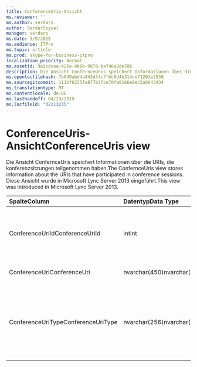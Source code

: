 ```yaml
---
title: ConferenceUris-Ansicht
ms.reviewer: ''
ms.author: serdars
author: SerdarSoysal
manager: serdars
ms.date: 3/9/2015
ms.audience: ITPro
ms.topic: article
ms.prod: skype-for-business-itpro
localization_priority: Normal
ms.assetid: 9a3cdcea-426e-4b6b-9876-ba746a8de706
description: Die Ansicht ConfernceUris speichert Informationen über die URIs, die konferenzsitzungen teilgenommen haben. Diese Ansicht wurde in Microsoft Lync Server 2013 eingeführt.
ms.openlocfilehash: 7b049abd4a843df4c7fbc0d4b314ce71203e2938
ms.sourcegitcommit: 111bf6255fa877b3fce70fa8166e8ec5a6643434
ms.translationtype: MT
ms.contentlocale: de-DE
ms.lasthandoff: 04/23/2019
ms.locfileid: "32213235"
---
```

# <a name="conferenceuris-view"></a><span data-ttu-id="25596-104">ConferenceUris-Ansicht</span><span class="sxs-lookup"><span data-stu-id="25596-104">ConferenceUris view</span></span>
 
<span data-ttu-id="25596-105">Die Ansicht ConfernceUris speichert Informationen über die URIs, die konferenzsitzungen teilgenommen haben.</span><span class="sxs-lookup"><span data-stu-id="25596-105">The ConfernceUris view stores information about the URIs that have participated in conference sessions.</span></span> <span data-ttu-id="25596-106">Diese Ansicht wurde in Microsoft Lync Server 2013 eingeführt.</span><span class="sxs-lookup"><span data-stu-id="25596-106">This view was introduced in Microsoft Lync Server 2013.</span></span>
  
|<span data-ttu-id="25596-107">**Spalte**</span><span class="sxs-lookup"><span data-stu-id="25596-107">**Column**</span></span>|<span data-ttu-id="25596-108">**Datentyp**</span><span class="sxs-lookup"><span data-stu-id="25596-108">**Data Type**</span></span>|<span data-ttu-id="25596-109">**Details**</span><span class="sxs-lookup"><span data-stu-id="25596-109">**Details**</span></span>|
|:-----|:-----|:-----|
|<span data-ttu-id="25596-110">ConferenceUriId</span><span class="sxs-lookup"><span data-stu-id="25596-110">ConferenceUriId</span></span>  <br/> |<span data-ttu-id="25596-111">int</span><span class="sxs-lookup"><span data-stu-id="25596-111">int</span></span>  <br/> |<span data-ttu-id="25596-112">Eindeutige Zahl, die den Konferenz-URI identifiziert.</span><span class="sxs-lookup"><span data-stu-id="25596-112">Unique number identifying the conference URI.</span></span>  <br/> |
|<span data-ttu-id="25596-113">ConferenceUri</span><span class="sxs-lookup"><span data-stu-id="25596-113">ConferenceUri</span></span>  <br/> |<span data-ttu-id="25596-114">nvarchar(450)</span><span class="sxs-lookup"><span data-stu-id="25596-114">nvarchar(450)</span></span>  <br/> |<span data-ttu-id="25596-115">Der URI der Konferenz.</span><span class="sxs-lookup"><span data-stu-id="25596-115">URI of the conference.</span></span>  <br/> |
|<span data-ttu-id="25596-116">ConferenceUriType</span><span class="sxs-lookup"><span data-stu-id="25596-116">ConferenceUriType</span></span>  <br/> |<span data-ttu-id="25596-117">nvarchar(256)</span><span class="sxs-lookup"><span data-stu-id="25596-117">nvarchar(256)</span></span>  <br/> |<span data-ttu-id="25596-118">Typ des Konferenz-URI.</span><span class="sxs-lookup"><span data-stu-id="25596-118">Type of conference URI.</span></span> <span data-ttu-id="25596-119">Finden Sie weitere Informationen der [UriTypes-Tabelle](uritypes.md) .</span><span class="sxs-lookup"><span data-stu-id="25596-119">See the [UriTypes table](uritypes.md) for more information.</span></span> <br/> |
   

